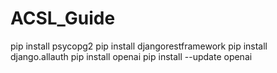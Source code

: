 # ACSL_Guide
pip install psycopg2
pip install djangorestframework
pip install django.allauth
pip install openai
pip install --update openai
